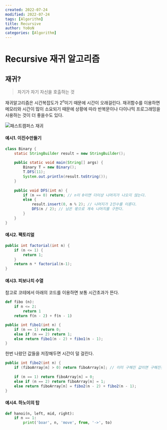 ```yaml
---
created: 2022-07-24
modified: 2022-07-24
tags: [Algorithm]
title: Recursive
author: Yo0oN
categories: [Algorithm]
---
```



# Recursive 재귀 알고리즘

## 재귀?
> 자기가 자기 자신을 호출하는 것

재귀알고리즘은 시간복잡도가 $2^n$이기 때문에 시간이 오래걸린다.
재귀함수를 이용하면 메모리와 시간이 많이 소요되기 때문에 상황에 따라 반복문이나 다이나믹 프로그래밍을 사용하는 것이 더 좋을수도 있다.

![패스트캠퍼스 재귀](https://user-images.githubusercontent.com/53729311/180653021-85460418-1cd9-409f-a092-c71c9b30ced4.png)



#### 예시1. 이진수만들기

```java
class Binary {  
    static StringBuilder result = new StringBuilder();  
  
    public static void main(String[] args) {  
        Binary T = new Binary();  
        T.DFS(11);  
        System.out.println(result.toString());  
    }  
  
    public void DFS(int n) {  
        if (n == 0) return; // n이 0이면 더이상 나머지가 나오지 않는다.  
        else {  
            result.insert(0, n % 2); // 나머지가 2진수를 이룬다.  
            DFS(n / 2); // 남은 몫으로 계속 나머지를 구한다.  
        }  
    }  
}
```


#### 예시2. 팩토리얼

```java
public int factorial(int n) {
	if (n <= 1) {
		return 1;
	}
	return n * factorial(n-1);
}
```


#### 예시3. 피보나치 수열

참고로 코테에서 아래의 코드를 이용하면 보통 시간초과가 뜬다.

```python
def fibo (n):
	if n <= 2:
		return 1
	return f(n - 2) + f(n - 1)
```

```java
public int fibo1(int n) {  
    if (n == 1) return 0;  
    else if (n == 2) return 1;  
    else return fibo1(n - 2) + fibo1(n - 1);  
}
```

한번 나왔던 값들을 저장해두면 시간이 덜 걸린다. 
```java
public int fibo2(int n) {  
    if (fiboArray[n] > 0) return fiboArray[n]; // 이미 구해진 값이면 구해진것 이용
    
    if (n == 1) return fiboArray[n] = 0;  
    else if (n == 2) return fiboArray[n] = 1;  
    else return fiboArray[n] = fibo2(n - 2) + fibo2(n - 1);  
}
```


#### 예시4. 하노이의 탑

```python
def hanoi(n, left, mid, right):
	if n == 1:
		print('boar', n, 'move', from, '->', to)
```